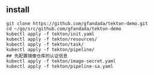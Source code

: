 ## install
    git clone https://github.com/gfandada/tekton-demo.git
    cd ~/go/src/github.com/gfandada/tekton-demo
    kubectl apply -f tekton/init.yaml
    kubectl apply -f tekton/resources/
    kubectl apply -f tekton/task/
    kubectl apply -f tekton/pipeline/
    ## 先配置镜像仓库的认证信息
    kubectl apply -f tekton/image-secret.yaml
    kubectl apply -f tekton/pipeline-sa.yaml

